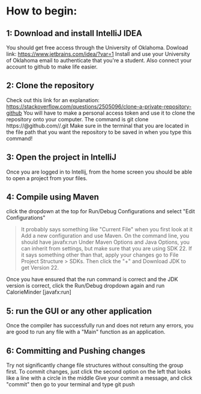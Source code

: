 # How to begin:

## 1: Download and install IntelliJ IDEA
You should get free access through the University of Oklahoma.
Dowload link: https://www.jetbrains.com/idea/?var=1
Install and use your University of Oklahoma email to authenticate that you're a student. Also connect your account to github to make life easier.

## 2: Clone the repository
Check out this link for an explanation:
https://stackoverflow.com/questions/2505096/clone-a-private-repository-github
You will have to make a personal access token and use it to clone the repository onto your computer.
The command is git clone https://<pat>@github.com/<your account or organization>/<repo>.git
Make sure in the terminal that you are located in the file path that you want the repository to be saved in when you type this command!

## 3: Open the project in IntelliJ
Once you are logged in to Intellij, from the home screen you should be able to open a project from your files.

## 4: Compile using Maven
click the dropdown at the top for Run/Debug Configurations and select "Edit Configurations"
  > It probably says something like "Current File" when you first look at it
Add a new configuration and use Maven.
On the command line, you should have javafx:run
Under Maven Options and Java Options, you can inherit from settings, but make sure that you are using SDK 22.
If it says something other than that, apply your changes
   go to File  Project Structure > SDKs.
   Then click the "+" and Download JDK to get Version 22.

Once you have ensured that the run command is correct and the JDK version is correct, click the Run/Debug dropdown again and run CalorieMinder [javafx:run]

## 5: run the GUI or any other application
Once the compiler has successfully run and does not return any errors, you are good to run any file with a "Main" function as an application.

## 6: Committing and Pushing changes
Try not significantly change file structures without consulting the group first.
To commit changes, just click the second option on the left that looks like a line with a circle in the middle
Give your commit a message, and click "commit"
then go to your terminal and type git push


